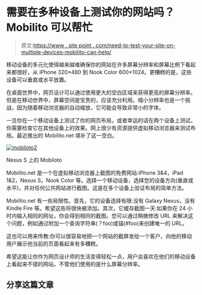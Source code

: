 # 需要在多种设备上测试你的网站吗？Mobilito 可以帮忙

> 原文:[https://www . site point . com/need-to-test-your-site-on-multiple-devices-mobilito-can-help/](https://www.sitepoint.com/need-to-test-your-site-on-multiple-devices-mobilito-can-help/)

移动设备的多元化使得越来越难确保你的网站在许多屏幕分辨率和屏幕比例下看起来都很好，从 iPhone 320×480 到 Nook Color 600×1024。更糟糕的是，这些设备可以垂直或水平放置。

在桌面世界中，网页设计可以通过使用更大的空白区域来获得更高的屏幕分辨率。但是在移动世界中，屏幕空间是宝贵的，应该充分利用。缩小分辨率也是一个挑战，因为随着移动浏览器的自动缩放，它可能会导致非常小的字体。

一旦你在一个移动设备上测试了你的网页布局，或者幸运的话在两个设备上测试，你需要检查它在其他设备上的效果。网上很少有资源提供虚拟移动浏览器来测试布局。最近推出的 Mobilito.net 填补了这一空白。

[![](../Images/fd710269aa2f0ee2d1c77750506fc188.png "mobiloto2")](https://www.sitepoint.com/wp-content/uploads/2012/03/mobiloto2.png)

Nexus S 上的 Mobiloto

Mobilito.net 是一个在虚拟移动浏览器上截图的免费网站:iPhone 3&4，iPad 1&2，Nexus S，Nook Color 等。选择一个移动设备，选择您的设备方向(垂直或水平)，并对任何公共网站进行截图。这是在多个设备上验证布局的简单方法。

Mobilito.net 有一些局限性。首先，它的设备选择有限:没有 Galaxy Nexus，没有 Kindle Fire 等。希望这些将很快被添加。其次，它缓存截图一天:如果你在 24 小时内输入相同的网址，你会得到相同的截图。您可以通过稍微修改 URL 来解决这个问题，例如通过附加一个查询字符串(？foo)或锚(#foo)来创建唯一的 URL。

这也可以用来传教:你可以很容易地把一个网站的截屏发给一个客户，向他的移动用户展示他当前的页面看起来有多糟糕。

希望这能让你作为网页设计师的生活变得轻松一点，用户会喜欢在他们的移动设备上看起来不错的网站，不管他们使用的是什么屏幕分辨率。

## 分享这篇文章